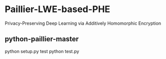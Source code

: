 # Paillier-LWE-based-PHE
Privacy-Preserving Deep Learning via Additively Homomorphic Encryption

## python-paillier-master
python setup.py test
python test.py
